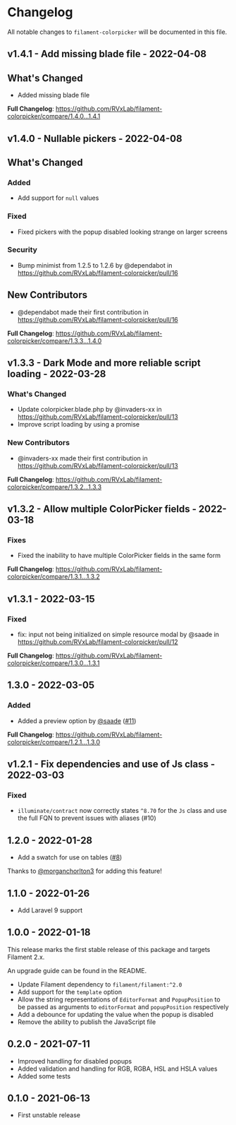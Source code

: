 # Changelog

All notable changes to `filament-colorpicker` will be documented in this file.

## v1.4.1 - Add missing blade file - 2022-04-08

## What's Changed

- Added missing blade file

**Full Changelog**: https://github.com/RVxLab/filament-colorpicker/compare/1.4.0...1.4.1

## v1.4.0 - Nullable pickers - 2022-04-08

## What's Changed

### Added

- Add support for `null` values

### Fixed

- Fixed pickers with the popup disabled looking strange on larger screens

### Security

- Bump minimist from 1.2.5 to 1.2.6 by @dependabot in https://github.com/RVxLab/filament-colorpicker/pull/16

## New Contributors

- @dependabot made their first contribution in https://github.com/RVxLab/filament-colorpicker/pull/16

**Full Changelog**: https://github.com/RVxLab/filament-colorpicker/compare/1.3.3...1.4.0

## v1.3.3 - Dark Mode and more reliable script loading - 2022-03-28

### What's Changed

- Update colorpicker.blade.php by @invaders-xx in https://github.com/RVxLab/filament-colorpicker/pull/13
- Improve script loading by using a promise

### New Contributors

- @invaders-xx made their first contribution in https://github.com/RVxLab/filament-colorpicker/pull/13

**Full Changelog**: https://github.com/RVxLab/filament-colorpicker/compare/1.3.2...1.3.3

## v1.3.2 - Allow multiple ColorPicker fields - 2022-03-18

### Fixes

- Fixed the inability to have multiple ColorPicker fields in the same form

**Full Changelog**: https://github.com/RVxLab/filament-colorpicker/compare/1.3.1...1.3.2

## v1.3.1 - 2022-03-15

### Fixed

- fix: input not being initialized on simple resource modal by @saade in https://github.com/RVxLab/filament-colorpicker/pull/12

**Full Changelog**: https://github.com/RVxLab/filament-colorpicker/compare/1.3.0...1.3.1

## 1.3.0 - 2022-03-05

### Added

- Added a preview option by [@saade](https://github.com/saade) ([#11](https://github.com/RVxLab/filament-colorpicker/pull/11))

**Full Changelog**: https://github.com/RVxLab/filament-colorpicker/compare/1.2.1...1.3.0

## v1.2.1 - Fix dependencies and use of Js class - 2022-03-03

### Fixed

- `illuminate/contract` now correctly states `^8.70` for the `Js` class and use the full FQN to prevent issues with aliases (#10)

## 1.2.0 - 2022-01-28

- Add a swatch for use on tables ([#8](https://github.com/RVxLab/filament-colorpicker/pull/8))

Thanks to [@morganchorlton3](https://github.com/morganchorlton3) for adding this feature!

## 1.1.0 - 2022-01-26

- Add Laravel 9 support

## 1.0.0 - 2022-01-18

This release marks the first stable release of this package and targets Filament 2.x.

An upgrade guide can be found in the README.

- Update Filament dependency to `filament/filament:^2.0`
- Add support for the `template` option
- Allow the string representations of `EditorFormat` and `PopupPosition` to be passed as arguments to `editorFormat` and `popupPosition` respectively
- Add a debounce for updating the value when the popup is disabled
- Remove the ability to publish the JavaScript file

## 0.2.0 - 2021-07-11

- Improved handling for disabled popups
- Added validation and handling for RGB, RGBA, HSL and HSLA values
- Added some tests

## 0.1.0 - 2021-06-13

- First unstable release
